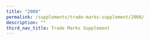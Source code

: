```yaml
---
title: "2008"
permalink: /supplements/trade-marks-supplement/2008/
description: ""
third_nav_title: Trade Marks Supplement
---
```

